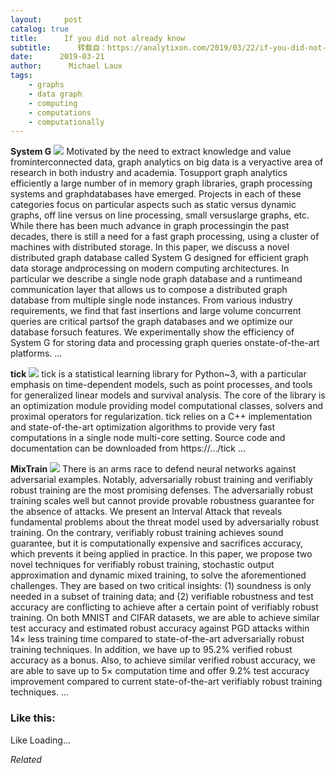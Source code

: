 ```yaml
---
layout:     post
catalog: true
title:      If you did not already know
subtitle:      转载自：https://analytixon.com/2019/03/22/if-you-did-not-already-know-678/
date:      2019-03-21
author:      Michael Laux
tags:
    - graphs
    - data graph
    - computing
    - computations
    - computationally
---
```


**System G** ![](https://analytixon.files.wordpress.com/2015/01/google.png?w=529)
Motivated by the need to extract knowledge and value frominterconnected data, graph analytics on big data is a veryactive area of research in both industry and academia. Tosupport graph analytics efficiently a large number of in memory graph libraries, graph processing systems and graphdatabases have emerged. Projects in each of these categories focus on particular aspects such as static versus dynamic graphs, off line versus on line processing, small versuslarge graphs, etc. While there has been much advance in graph processingin the past decades, there is still a need for a fast graph processing, using a cluster of machines with distributed storage. In this paper, we discuss a novel distributed graph database called System G designed for efficient graph data storage andprocessing on modern computing architectures. In particular we describe a single node graph database and a runtimeand communication layer that allows us to compose a distributed graph database from multiple single node instances. From various industry requirements, we find that fast insertions and large volume concurrent queries are critical partsof the graph databases and we optimize our database forsuch features. We experimentally show the efficiency of System G for storing data and processing graph queries onstate-of-the-art platforms. … 

**tick** ![](https://analytixon.files.wordpress.com/2015/01/google.png?w=529)
tick is a statistical learning library for Python~3, with a particular emphasis on time-dependent models, such as point processes, and tools for generalized linear models and survival analysis. The core of the library is an optimization module providing model computational classes, solvers and proximal operators for regularization. tick relies on a C++ implementation and state-of-the-art optimization algorithms to provide very fast computations in a single node multi-core setting. Source code and documentation can be downloaded from https://…/tick … 

**MixTrain** ![](https://analytixon.files.wordpress.com/2015/01/google.png?w=529)
There is an arms race to defend neural networks against adversarial examples. Notably, adversarially robust training and verifiably robust training are the most promising defenses. The adversarially robust training scales well but cannot provide provable robustness guarantee for the absence of attacks. We present an Interval Attack that reveals fundamental problems about the threat model used by adversarially robust training. On the contrary, verifiably robust training achieves sound guarantee, but it is computationally expensive and sacrifices accuracy, which prevents it being applied in practice. In this paper, we propose two novel techniques for verifiably robust training, stochastic output approximation and dynamic mixed training, to solve the aforementioned challenges. They are based on two critical insights: (1) soundness is only needed in a subset of training data; and (2) verifiable robustness and test accuracy are conflicting to achieve after a certain point of verifiably robust training. On both MNIST and CIFAR datasets, we are able to achieve similar test accuracy and estimated robust accuracy against PGD attacks within $14\times$ less training time compared to state-of-the-art adversarially robust training techniques. In addition, we have up to 95.2% verified robust accuracy as a bonus. Also, to achieve similar verified robust accuracy, we are able to save up to $5\times$ computation time and offer 9.2% test accuracy improvement compared to current state-of-the-art verifiably robust training techniques. … 





### Like this:

Like Loading...


*Related*

